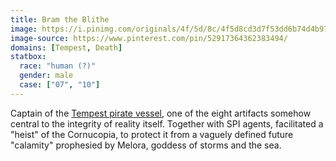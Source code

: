 ```yaml
---
title: Bram the Blithe
image: https://i.pinimg.com/originals/4f/5d/8c/4f5d8cd3d7f53dd6b74d4b979dc02988.png
image-source: https://www.pinterest.com/pin/52917364362383494/
domains: [Tempest, Death]
statbox:
  race: "human (?)"
  gender: male
  case: ["07", "10"]
---
```


Captain of the [Tempest pirate vessel](../relics/tempest), one of the eight artifacts somehow central to the integrity of reality itself. Together with SPI agents, facilitated a "heist" of the Cornucopia, to protect it from a vaguely defined future "calamity" prophesied by Melora, goddess of storms and the sea.
